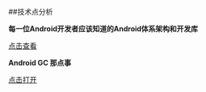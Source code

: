 ##技术点分析


**每一位Android开发者应该知道的Android体系架构和开发库**

[点击查看](http://android.jobbole.com/60202/)


**Android GC 那点事**

[点击打开](http://gold.xitu.io/entry/5625144060b2b199f769ef74/view)



